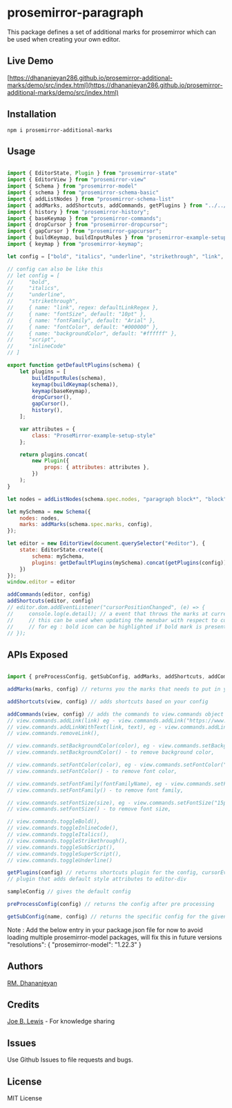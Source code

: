 # prosemirror-paragraph

This package defines a set of additional marks for prosemirror which can be used when creating your own editor.

## Live Demo

[https://dhananjeyan286.github.io/prosemirror-additional-marks/demo/src/index.html](https://dhananjeyan286.github.io/prosemirror-additional-marks/demo/src/index.html)

## Installation
```
npm i prosemirror-additional-marks
```

## Usage

```js

import { EditorState, Plugin } from "prosemirror-state"
import { EditorView } from "prosemirror-view"
import { Schema } from "prosemirror-model"
import { schema } from "prosemirror-schema-basic"
import { addListNodes } from "prosemirror-schema-list"
import { addMarks, addShortcuts, addCommands, getPlugins } from "../../dist/index.es";
import { history } from "prosemirror-history";
import { baseKeymap } from "prosemirror-commands";
import { dropCursor } from "prosemirror-dropcursor";
import { gapCursor } from "prosemirror-gapcursor";
import { buildKeymap, buildInputRules } from "prosemirror-example-setup";
import { keymap } from "prosemirror-keymap";

let config = ["bold", "italics", "underline", "strikethrough", "link", "fontSize", "fontFamily", "fontColor", "backgroundColor", "script", "inlineCode"]

// config can also be like this
// let config = [
//     "bold",
//     "italics",
//     "underline",
//     "strikethrough",
//     { name: "link", regex: defaultLinkRegex },
//     { name: "fontSize", default: "10pt" },
//     { name: "fontFamily", default: "Arial" },
//     { name: "fontColor", default: "#000000" },
//     { name: "backgroundColor", default: "#ffffff" },
//     "script",
//     "inlineCode"
// ]

export function getDefaultPlugins(schema) {
    let plugins = [
        buildInputRules(schema),
        keymap(buildKeymap(schema)),
        keymap(baseKeymap),
        dropCursor(),
        gapCursor(),
        history(),
    ];

    var attributes = {
        class: "ProseMirror-example-setup-style"
    };

    return plugins.concat(
        new Plugin({
            props: { attributes: attributes },
        })
    );
}

let nodes = addListNodes(schema.spec.nodes, "paragraph block*", "block")

let mySchema = new Schema({
    nodes: nodes,
    marks: addMarks(schema.spec.marks, config),
});

let editor = new EditorView(document.querySelector("#editor"), {
    state: EditorState.create({
        schema: mySchema,
        plugins: getDefaultPlugins(mySchema).concat(getPlugins(config)),
    })
});
window.editor = editor

addCommands(editor, config)
addShortcuts(editor, config)
// editor.dom.addEventListener("cursorPositionChanged", (e) => {
//     console.log(e.detail); // a event that throws the marks at current cursor position whenever view is updated,
//     // this can be used when updating the menubar with respect to cursor movements
//     // for eg : bold icon can be highlighted if bold mark is present at current cursor position by adding an event listener to the dom event "cursorPositionChanged"
// });
```

## APIs Exposed

```js

import { preProcessConfig, getSubConfig, addMarks, addShortcuts, addCommands, getPlugins, sampleConfig } from "prosemirror-additional-marks"

addMarks(marks, config) // returns you the marks that needs to put in your schema based on your config

addShortcuts(view, config) // adds shortcuts based on your config

addCommands(view, config) // adds the commands to view.commands object which you can use to bind it to the menubar
// view.commands.addLink(link) eg - view.commands.addLink("https://www.google.com"),
// view.commands.addLinkWithText(link, text), eg - view.commands.addLinkWithText("https://www.google.com", "Google"),
// view.commands.removeLink(),

// view.commands.setBackgroundColor(color), eg - view.commands.setBackgroundColor("red"),
// view.commands.setBackgroundColor() - to remove background color,

// view.commands.setFontColor(color), eg - view.commands.setFontColor("red"),
// view.commands.setFontColor() - to remove font color,

// view.commands.setFontFamily(fontFamilyName), eg - view.commands.setFontFamily("Times New Roman"),
// view.commands.setFontFamily() - to remove font family,

// view.commands.setFontSize(size), eg - view.commands.setFontSize("15pt"),
// view.commands.setFontSize() - to remove font size,

// view.commands.toggleBold(),
// view.commands.toggleInlineCode(),
// view.commands.toggleItalics(),
// view.commands.toggleStrikethrough(),
// view.commands.toggleSubScript(),
// view.commands.toggleSuperScript(),
// view.commands.toggleUnderline()

getPlugins(config) // returns shortcuts plugin for the config, cursorEventsPlugin to get marks at current cursor position for every view updation,
// plugin that adds default style attributes to editor-div

sampleConfig // gives the default config

preProcessConfig(config) // returns the config after pre processing

getSubConfig(name, config) // returns the specific config for the given mark name

```

Note : Add the below entry in your package.json file for now to avoid loading multiple prosemirror-model packages, will fix this in future versions
"resolutions": {
    "prosemirror-model": "1.22.3"
}

## Authors

[RM. Dhananjeyan](https://github.com/Dhananjeyan286)

## Credits

[Joe B. Lewis](https://github.com/joelewis) - For knowledge sharing

## Issues

Use Github Issues to file requests and bugs.

## License

MIT License
